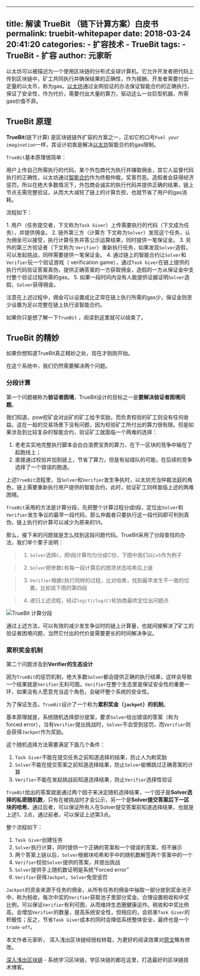 
---
title: 解读 TrueBit （链下计算方案）白皮书
permalink: truebit-whitepaper
date: 2018-03-24 20:41:20
categories: 
    - 扩容技术
    - TrueBit
tags: 
    - TrueBit
    - 扩容
author: 元家昕
---


以太坊可以被描述为一个使用区块链的分布式全球计算机。它允许开发者把代码上传到区块链中，矿工共同执行并确保结果的正确性，作为报酬，开发者需要付出一定量的以太币，称为gas。[以太坊](https://learnblockchain.cn/2017/11/20/whatiseth/)通过全网验证的办法保证智能合约的正确执行，保证了安全性，作为代价，需要付出大量的算力，驱动这么一台巨型机器，所需gas价值不菲。

<!-- more -->

## TrueBit 原理
**TrueBit**(链下计算) 是区块链链外扩容的方案之一，正如它的口号`Fuel your imagination`一样，其设计初衷是解决[以太坊](https://learnblockchain.cn/2017/11/20/whatiseth/)智能合约的gas限制。

`TrueBit`基本原理很简单：

用户上传自己所需执行的代码，某个外包商代为执行并赚取佣金，其它人监督代码执行的正确性，以太坊通过[智能合约](https://learnblockchain.cn/2018/01/04/understanding-smart-contracts/)作为终极仲裁，奖善罚恶。造假者会获得经济惩罚，所以在绝大多数情况下，外包商会诚实的执行代码并提供正确的结果，链上节点无需完整验证，从而大大减轻了链上的计算负担，也就节省了用户的gas消耗。

流程如下：

1. 用户（任务提交者，下文称为`Task Giver`）上传需要执行的代码（下文成为任务），并提供佣金。
2. 链外第三方（计算方 下文称为`Solver`）发现这个任务，认为佣金可以接受，执行计算任务并答公示运算结果，同时提供一笔保证金。
3. 另外的第三方验证者（下文称为 `Verifier`）重新执行任务，如果发现`Solver`造假，可以发起挑战，同样需要提供一笔保证金。
4. 通过链上的智能合约让`Solver`和`Verifier`玩一个验证游戏（ verification game），通过`Task Giver`在链上提供的执行代码验证答案真伪，提供正确答案的一方获取佣金，造假的一方从保证金中支付整个验证过程所需的gas。
5. 如果一段时间内没有人能提供证据证明`Solver`造假，`Solver`获得佣金。

注意在上述过程中，佣金可以设置成比正常在链上执行所需的gas少，保证金则至少设置为足以完整在链上执行该智能合约。

如果你只是想了解一下`TrueBit` ，阅读到这里就可以结束了。

## TrueBit 的精妙

如果你想知道TrueBit真正精妙之处，现在才刚刚开始。

在这个系统中，我们仍然需要解决两个问题。

### 分段计算

第一个问题被称为**验证者困境**，TrueBit设计的目标之一是**要解决验证者困境问题**。

我们知道，pow挖矿会对出矿的矿工给予奖励，而负责校验的矿工则没有任何收益。这在一般的交易场景下没有问题，因为校验矿工所付出的算力很有限。但是如果涉及到比较复杂的智能合约，验证矿工就面临一个两难的选择：

1. 老老实实地完整执行脚本会白白浪费宝贵的算力，在下一区块的竞争中输在了起跑线上；
2. 直接通过校验并加到链上，节省了算力，但是有站错队的可能，在后续的竞争选择了一个错误的跑道。

上述`TrueBit`流程里，当`Solver`和`Verifier`发生争执时，以太坊充当仲裁法庭的角色，链上需要重新执行用户提供的智能合约，此时，验证矿工同样面临上述的两难困境。

`TrueBit`采用的方法是计算分段，先把整个计算过程分成t段，定位出`Solver`和`Verifier`发生争议的最早一段代码，那么仲裁者只要执行这一段代码即可判别真伪，链上执行的计算可以减少为原来的1/t。

那么，接下来的问题就是怎么找到这段问题代码。TrueBit采用了分段查找的办法，我们举个栗子说明：

> 1. `Solver`选择`C`，把t段计算均匀分成C份，下图中我们以`C=5`作为例子

> 2. `Solver`把参数`C`和每一段计算后的图灵状态哈希后上链
 
> 3. `Verifier`根据`C`执行同样的过程，比对哈希，找到最早发生不一致的位置，比如说下图的第四段
 
> 4. 递归上述流程，经过`log(t)/log(C)`轮协商最终定位出问题点


![TrueBit 计算分段](https://img.learnblockchain.cn/2019/15567073119704.png)


通过上述方法，可以有效的减少发生争议时的链上计算量，也就间接解决了矿工的验证者困境问题，当然它付出的代价是需要更长的时间解决争议。

### 累积奖金机制

第二个问题涉及到**Verifier的生态设计**

因为`TrueBit`的惩罚机制，绝大多数`Solver`都会提供正确的执行结果，这样会导致一个结果就是`Verifier`无利可图。`Verifier`在整个生态里是保证安全性的重要一环，如果没有人愿意充当这个角色，会破坏整个系统的安全性。

为了保证生态，`TrueBit`设计了一个称为**累积奖金（`jackpot`）的机制**。

基本原理就是，系统随机选择部分提案，要求`Solver`给出错误的答案（称为forced error），当有`Verifier`提出挑战时，`Solver`不会受到惩罚，而`Verifier`则会获得`Jackpot`作为奖励。

这个随机选择方法需要满足下面几个条件：

1. `Task Giver`不能在提交任务之前知道选择的结果，防止人为刷奖励
2. `Solver`不能在提交答案之前知道选择结果，防止`Solver`偷懒跳过正确答案的计算 
3. `Verifier`不能在发起挑战前知道选择结果，防止`Verifier`选择性验证

`TrueBit`给出的答案就是通过两个因子来决定随机选择结果，一个因子是**Solver选择的私密随机数**，只有在被挑战时才会公示，另一个是**Solver提交答案后下一区块的哈希**。通过后者，可以保证所有人在Solver提交答案前知道选择结果，也就是上述1、2点，通过前者，可以保证上述第3点。

整个流程如下：

1. `Task Giver`创建任务
2. `Solver`执行计算，同时提供一个正确的答案和一个错误的答案，但不展示
3. 两个答案上链以后，`Solver`根据块哈希和手中的随机数解签两个答案中的一个
4. `Verifier`校验`Solver`提供的答案，并提出挑战
5. `Solver`提供手上随机数证明是系统“Forced error”
6. `Verifier`获得`Jackpot`，`Solver`免受惩罚

`Jackpot`的资金来源于任务的佣金，从所有任务的佣金中抽取一部分放到奖金池子中，称为税收，每次中奖的`Verifier`获取池子里部分奖金。合理设置税收和中奖比例，可以保证`Verifier`有利可图，从而维持生态圈健康运作。税收和中奖比例高，会增加`Verifier`的数量，提高系统安全性，但相应的，会损害`Task Giver`的积极性；反之，节省`Task Giver`成本的同时会降低系统整体安全，最终也是一个`trade-off`。


本文作者元家昕， 深入浅出区块链经授权转载，为更好的阅读效果对[原文](https://www.jianshu.com/p/84b476a1624e)略有修改。

[深入浅出区块链](https://learnblockchain.cn/) - 系统学习区块链，学区块链的都在这里，打造最好的区块链技术博客。


